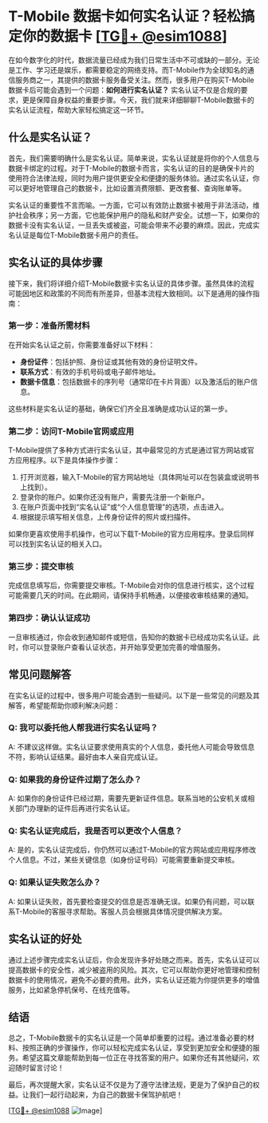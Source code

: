 # T-Mobile 数据卡如何实名认证？轻松搞定你的数据卡 [[TG💪+ @esim1088](https://t.me/s/esim1088)]

在如今数字化的时代，数据流量已经成为我们日常生活中不可或缺的一部分。无论是工作、学习还是娱乐，都需要稳定的网络支持。而T-Mobile作为全球知名的通信服务商之一，其提供的数据卡服务备受关注。然而，很多用户在购买T-Mobile数据卡后可能会遇到一个问题：**如何进行实名认证？** 实名认证不仅是合规的要求，更是保障自身权益的重要步骤。今天，我们就来详细聊聊T-Mobile数据卡的实名认证流程，帮助大家轻松搞定这一环节。

## 什么是实名认证？

首先，我们需要明确什么是实名认证。简单来说，实名认证就是将你的个人信息与数据卡绑定的过程。对于T-Mobile的数据卡而言，实名认证的目的是确保卡片的使用符合法律法规，同时为用户提供更安全和便捷的服务体验。通过实名认证，你可以更好地管理自己的数据卡，比如设置消费限额、更改套餐、查询账单等。

实名认证的重要性不言而喻。一方面，它可以有效防止数据卡被用于非法活动，维护社会秩序；另一方面，它也能保护用户的隐私和财产安全。试想一下，如果你的数据卡没有实名认证，一旦丢失或被盗，可能会带来不必要的麻烦。因此，完成实名认证是每位T-Mobile数据卡用户的责任。

## 实名认证的具体步骤

接下来，我们将详细介绍T-Mobile数据卡实名认证的具体步骤。虽然具体的流程可能因地区和政策的不同而有所差异，但基本流程大致相同。以下是通用的操作指南：

### 第一步：准备所需材料

在开始实名认证之前，你需要准备好以下材料：
- **身份证件**：包括护照、身份证或其他有效的身份证明文件。
- **联系方式**：有效的手机号码或电子邮件地址。
- **数据卡信息**：包括数据卡的序列号（通常印在卡片背面）以及激活后的账户信息。

这些材料是实名认证的基础，确保它们齐全且准确是成功认证的第一步。

### 第二步：访问T-Mobile官网或应用

T-Mobile提供了多种方式进行实名认证，其中最常见的方式是通过官方网站或官方应用程序。以下是具体操作步骤：

1. 打开浏览器，输入T-Mobile的官方网站地址（具体网址可以在包装盒或说明书上找到）。
2. 登录你的账户。如果你还没有账户，需要先注册一个新账户。
3. 在账户页面中找到“实名认证”或“个人信息管理”的选项，点击进入。
4. 根据提示填写相关信息，上传身份证件的照片或扫描件。

如果你更喜欢使用手机操作，也可以下载T-Mobile的官方应用程序。登录后同样可以找到实名认证的相关入口。

### 第三步：提交审核

完成信息填写后，你需要提交审核。T-Mobile会对你的信息进行核实，这个过程可能需要几天的时间。在此期间，请保持手机畅通，以便接收审核结果的通知。

### 第四步：确认认证成功

一旦审核通过，你会收到通知邮件或短信，告知你的数据卡已经成功实名认证。此时，你可以登录账户查看认证状态，并开始享受更加完善的增值服务。

## 常见问题解答

在实名认证的过程中，很多用户可能会遇到一些疑问。以下是一些常见的问题及其解答，希望能帮助你顺利解决问题：

### Q: 我可以委托他人帮我进行实名认证吗？

A: 不建议这样做。实名认证要求使用真实的个人信息，委托他人可能会导致信息不符，影响认证结果。最好由本人亲自完成认证。

### Q: 如果我的身份证件过期了怎么办？

A: 如果你的身份证件已经过期，需要先更新证件信息。联系当地的公安机关或相关部门办理新的证件后再进行实名认证。

### Q: 实名认证完成后，我是否可以更改个人信息？

A: 是的，实名认证完成后，你仍然可以通过T-Mobile的官方网站或应用程序修改个人信息。不过，某些关键信息（如身份证号码）可能需要重新提交审核。

### Q: 如果认证失败怎么办？

A: 如果认证失败，首先要检查提交的信息是否准确无误。如果仍有问题，可以联系T-Mobile的客服寻求帮助。客服人员会根据具体情况提供解决方案。

## 实名认证的好处

通过上述步骤完成实名认证后，你会发现许多好处随之而来。首先，实名认证可以提高数据卡的安全性，减少被盗用的风险。其次，它可以帮助你更好地管理和控制数据卡的使用情况，避免不必要的费用。此外，实名认证还能为你提供更多的增值服务，比如紧急停机保号、在线充值等。

## 结语

总之，T-Mobile数据卡的实名认证是一个简单却重要的过程。通过准备必要的材料、按照正确的步骤操作，你可以轻松完成实名认证，享受到更加安全和便捷的服务。希望这篇文章能帮助到每一位正在寻找答案的用户。如果你还有其他疑问，欢迎随时留言讨论！

最后，再次提醒大家，实名认证不仅是为了遵守法律法规，更是为了保护自己的权益。让我们一起行动起来，为自己的数据卡保驾护航吧！

[[TG💪+ @esim1088](https://t.me/s/esim1088) ![Image](https://i.postimg.cc/4NQfJmqS/Snipaste-2025-05-13-00-14-12.png)]
